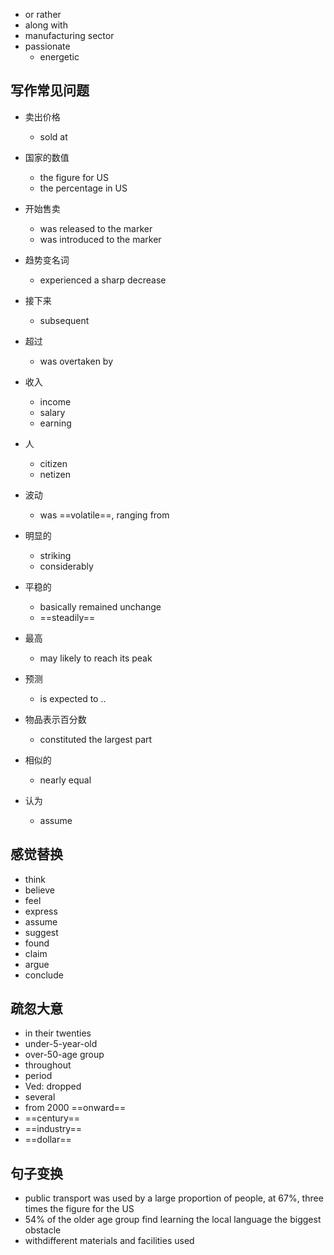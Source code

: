 - or rather
- along with
- manufacturing sector
- passionate
	- energetic

## 写作常见问题
- 卖出价格
	- sold at
- 国家的数值
	- the figure for US
	- the percentage in US
- 开始售卖
	- was released to the marker
	- was introduced to the marker
- 趋势变名词
	- experienced a sharp decrease
- 接下来
	- subsequent
- 超过
	- was overtaken by
- 收入
	- income
	- salary
	- earning
- 人
	- citizen
	- netizen
- 波动
	- was ==volatile==, ranging from
- 明显的
	- striking
	- considerably
- 平稳的
	- basically remained unchange
	- ==steadily==

- 最高
	- may likely to reach its peak
- 预测
	- is expected to ..
- 物品表示百分数
	- constituted the largest part
- 相似的
	- nearly equal

- 认为
	- assume


## 感觉替换
- think
- believe
- feel
- express
- assume
- suggest
- found
- claim
- argue
- conclude

## 疏忽大意
- in their twenties
- under-5-year-old
- over-50-age group
- throughout
- period
- Ved: dropped
- several
- from 2000 ==onward==
- ==century==
- ==industry==
- ==dollar==

## 句子变换
- public transport was used by a large proportion of people, at 67%, three times the figure for the US	
- 54% of the older age group find learning the local language the biggest obstacle
- withdifferent materials and facilities used